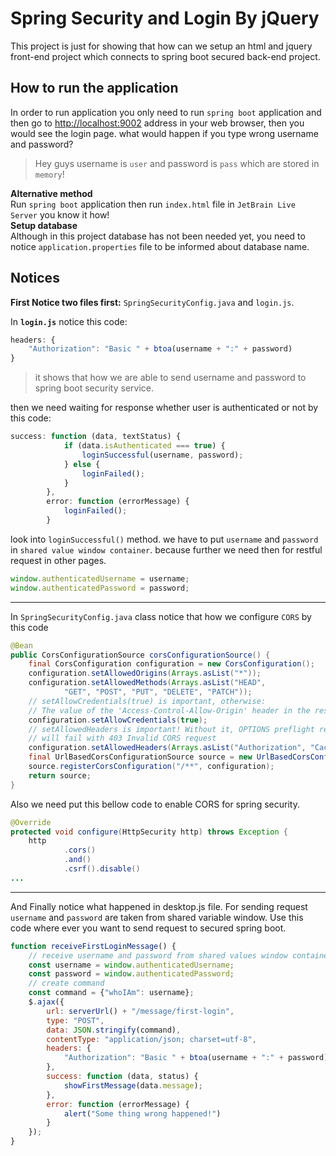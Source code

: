 # Spring Security and Login By jQuery
This project is just for showing that how can we setup 
an html and jquery front-end project 
which connects to spring boot secured back-end project.

## How to run the application  
In order to run application you only need to run `spring boot` application and then
go to [http://localhost:9002](http://localhost:9002) address in your web browser, 
then you would see the login page. what would happen if you type wrong username and password?  
> Hey guys username is `user` and password is `pass` which are stored in `memory`!  
  
**Alternative method**  
Run `spring boot` application then run `index.html` file in `JetBrain Live Server` you know it how!  
**Setup database**  
Although in this project database has not been needed yet, 
you need to notice `application.properties` file to be informed about database name.
 

## Notices
**First Notice two files first:** `SpringSecurityConfig.java` and `login.js`.
    
        
In **`login.js`** notice this code:  
```javascript
headers: {
    "Authorization": "Basic " + btoa(username + ":" + password)
}  
```
> it shows that how we are able to send username and password to spring boot security service.  
  
then we need waiting for response whether user is authenticated or not by this code:  
```javascript
success: function (data, textStatus) {
            if (data.isAuthenticated === true) {
                loginSuccessful(username, password);
            } else {
                loginFailed();
            }
        },
        error: function (errorMessage) {
            loginFailed();
        }
```    
look into `loginSuccessful()` method. we have to put `username` and `password` in 
`shared value window container`. because further we need then for restful request in other pages.

```javascript
window.authenticatedUsername = username;
window.authenticatedPassword = password;
```  
---
In `SpringSecurityConfig.java` class notice that how we configure `CORS` by this code  
```java
@Bean
public CorsConfigurationSource corsConfigurationSource() {
    final CorsConfiguration configuration = new CorsConfiguration();
    configuration.setAllowedOrigins(Arrays.asList("*"));
    configuration.setAllowedMethods(Arrays.asList("HEAD",
            "GET", "POST", "PUT", "DELETE", "PATCH"));
    // setAllowCredentials(true) is important, otherwise:
    // The value of the 'Access-Control-Allow-Origin' header in the response must not be the wildcard '*' when the request's credentials mode is 'include'.
    configuration.setAllowCredentials(true);
    // setAllowedHeaders is important! Without it, OPTIONS preflight request
    // will fail with 403 Invalid CORS request
    configuration.setAllowedHeaders(Arrays.asList("Authorization", "Cache-Control", "Content-Type"));
    final UrlBasedCorsConfigurationSource source = new UrlBasedCorsConfigurationSource();
    source.registerCorsConfiguration("/**", configuration);
    return source;
}
```
Also we need put this bellow code to enable CORS for spring security.  
``` java
@Override
protected void configure(HttpSecurity http) throws Exception {
    http
            .cors()
            .and()
            .csrf().disable()
...
```
---
And Finally notice what happened in desktop.js file. For sending request `username` and `password` 
are taken from shared variable window. Use this code where ever you want to send request to secured spring boot.
```javascript
function receiveFirstLoginMessage() {
    // receive username and password from shared values window container
    const username = window.authenticatedUsername;
    const password = window.authenticatedPassword;
    // create command
    const command = {"whoIAm": username};
    $.ajax({
        url: serverUrl() + "/message/first-login",
        type: "POST",
        data: JSON.stringify(command),
        contentType: "application/json; charset=utf-8",
        headers: {
            "Authorization": "Basic " + btoa(username + ":" + password)
        },
        success: function (data, status) {
            showFirstMessage(data.message);
        },
        error: function (errorMessage) {
            alert("Some thing wrong happened!")
        }
    });
}
```
